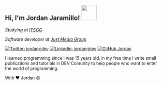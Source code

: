 <h2 style="margin-right:10px;">Hi, I'm Jordan Jaramillo! <img src="https://media.giphy.com/media/Wj7lNjMNDxSmc/source.gif" width="50" > </h2>

<p><em>Studying at <a href="https://itsgg.edu.ec/">ITSGG</a></em></p>
<p><em>Software developer at <a href="https://www.justmediagroup.com/">Just Media Group</a></em></p>

[![Twitter: jordanrjdev](https://img.shields.io/twitter/follow/jordanrjdev?style=social)](https://twitter.com/jordanrjdev)
[![Linkedin: jordanrjdev](https://img.shields.io/badge/-jordanrjdev-blue?style=flat-square&logo=Linkedin&logoColor=white&link=https://www.linkedin.com/in/jordanrjdev/)](https://www.linkedin.com/in/jordanrjdev/)
[![GitHub Jordan](https://img.shields.io/github/followers/jordanrjdev?label=follow&style=social)](https://github.com/jordanrjdev)

I learned programming since I was 15 years old, in my free time I write small publications and tutorials in DEV Comunity to help people who want to enter the world of programming.

With ❤️ Jordan 😊

